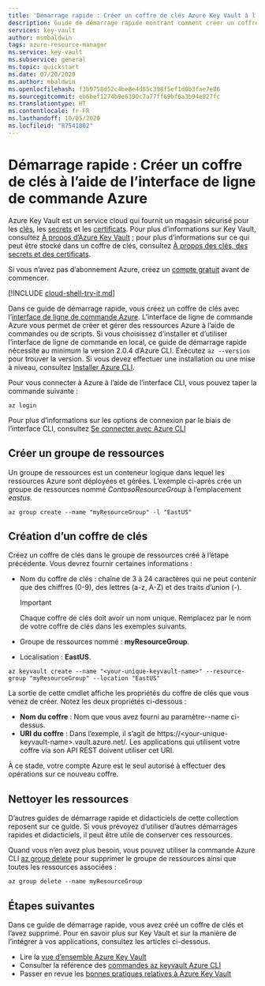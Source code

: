 ```yaml
---
title: 'Démarrage rapide : Créer un coffre de clés Azure Key Vault à l’aide de l’interface de ligne de commande Azure'
description: Guide de démarrage rapide montrant comment créer un coffre de clés Azure Key Vault à l’aide de l’interface de ligne de commande Azure
services: key-vault
author: msmbaldwin
tags: azure-resource-manager
ms.service: key-vault
ms.subservice: general
ms.topic: quickstart
ms.date: 07/20/2020
ms.author: mbaldwin
ms.openlocfilehash: f3b9758d52c4be8e4d85c398f5ef1d0b3fae7e86
ms.sourcegitcommit: eb6bef1274b9e6390c7a77ff69bf6a3b94e827fc
ms.translationtype: HT
ms.contentlocale: fr-FR
ms.lasthandoff: 10/05/2020
ms.locfileid: "87541802"
---
```

# <a name="quickstart-create-a-key-vault-using-the-azure-cli"></a>Démarrage rapide : Créer un coffre de clés à l’aide de l’interface de ligne de commande Azure

Azure Key Vault est un service cloud qui fournit un magasin sécurisé pour les [clés](../keys/index.yml), les [secrets](../secrets/index.yml) et les [certificats](../certificates/index.yml). Pour plus d’informations sur Key Vault, consultez [À propos d’Azure Key Vault](overview.md) ; pour plus d’informations sur ce qui peut être stocké dans un coffre de clés, consultez [À propos des clés, des secrets et des certificats](about-keys-secrets-certificates.md).

Si vous n’avez pas d’abonnement Azure, créez un [compte gratuit](https://azure.microsoft.com/free/?WT.mc_id=A261C142F) avant de commencer.

[!INCLUDE [cloud-shell-try-it.md](../../../includes/cloud-shell-try-it.md)]

Dans ce guide de démarrage rapide, vous créez un coffre de clés avec l’[interface de ligne de commande Azure](/cli/azure/). L’interface de ligne de commande Azure vous permet de créer et gérer des ressources Azure à l’aide de commandes ou de scripts.  Si vous choisissez d’installer et d’utiliser l’interface de ligne de commande en local, ce guide de démarrage rapide nécessite au minimum la version 2.0.4 d’Azure CLI. Exécutez `az --version` pour trouver la version. Si vous devez effectuer une installation ou une mise à niveau, consultez [Installer Azure CLI](/cli/azure/install-azure-cli).

Pour vous connecter à Azure à l’aide de l’interface CLI, vous pouvez taper la commande suivante :

```azurecli
az login
```

Pour plus d’informations sur les options de connexion par le biais de l’interface CLI, consultez [Se connecter avec Azure CLI](/cli/azure/authenticate-azure-cli?view=azure-cli-latest)

## <a name="create-a-resource-group"></a>Créer un groupe de ressources

Un groupe de ressources est un conteneur logique dans lequel les ressources Azure sont déployées et gérées. L’exemple ci-après crée un groupe de ressources nommé *ContosoResourceGroup* à l’emplacement *eastus*.

```azurecli
az group create --name "myResourceGroup" -l "EastUS"
```

## <a name="create-a-key-vault"></a>Création d’un coffre de clés

Créez un coffre de clés dans le groupe de ressources créé à l’étape précédente. Vous devrez fournir certaines informations :

- Nom du coffre de clés : chaîne de 3 à 24 caractères qui ne peut contenir que des chiffres (0-9), des lettres (a-z, A-Z) et des traits d’union (-).

  > [!Important]
  > Chaque coffre de clés doit avoir un nom unique. Remplacez <your-unique-keyvault-name> par le nom de votre coffre de clés dans les exemples suivants.

- Groupe de ressources nommé : **myResourceGroup**.
- Localisation : **EastUS**.

```azurecli
az keyvault create --name "<your-unique-keyvault-name>" --resource-group "myResourceGroup" --location "EastUS"
```

La sortie de cette cmdlet affiche les propriétés du coffre de clés que vous venez de créer. Notez les deux propriétés ci-dessous :

- **Nom du coffre** : Nom que vous avez fourni au paramètre--name ci-dessus.
- **URI du coffre** : Dans l’exemple, il s’agit de https://&lt;your-unique-keyvault-name&gt;.vault.azure.net/. Les applications qui utilisent votre coffre via son API REST doivent utiliser cet URI.

À ce stade, votre compte Azure est le seul autorisé à effectuer des opérations sur ce nouveau coffre.

## <a name="clean-up-resources"></a>Nettoyer les ressources

D’autres guides de démarrage rapide et didacticiels de cette collection reposent sur ce guide. Si vous prévoyez d’utiliser d’autres démarrages rapides et didacticiels, il peut être utile de conserver ces ressources.

Quand vous n’en avez plus besoin, vous pouvez utiliser la commande Azure CLI [az group delete](/cli/azure/group) pour supprimer le groupe de ressources ainsi que toutes les ressources associées :

```azurecli
az group delete --name myResourceGroup
```

## <a name="next-steps"></a>Étapes suivantes

Dans ce guide de démarrage rapide, vous avez créé un coffre de clés et l’avez supprimé. Pour en savoir plus sur Key Vault et sur la manière de l’intégrer à vos applications, consultez les articles ci-dessous.

- Lire la [vue d’ensemble Azure Key Vault](overview.md)
- Consulter la référence des [commandes az keyvault Azure CLI](/cli/azure/keyvault?view=azure-cli-latest)
- Passer en revue les [bonnes pratiques relatives à Azure Key Vault](best-practices.md)
